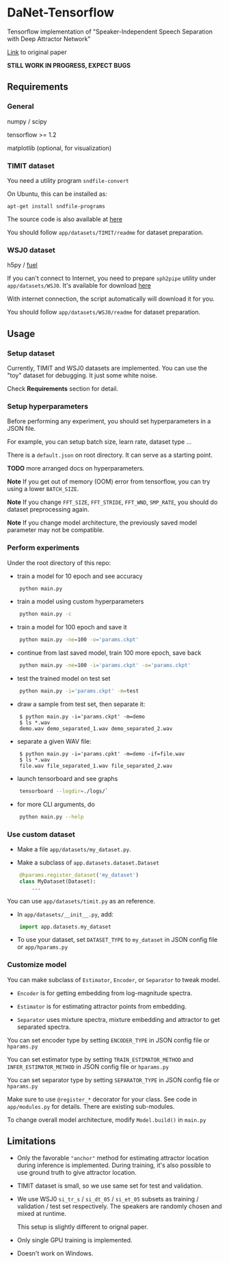 # DaNet-Tensorflow
Tensorflow implementation of "Speaker-Independent Speech Separation with Deep Attractor Network"

[Link](https://arxiv.org/abs/1707.03634) to original paper

**STILL WORK IN PROGRESS, EXPECT BUGS**

## Requirements

### General

numpy / scipy

tensorflow >= 1.2

matplotlib (optional, for visualization)

### TIMIT dataset

You need a utility program `sndfile-convert`

On Ubuntu, this can be installed as:

`apt-get install sndfile-programs`

The source code is also available at [here](https://github.com/erikd/libsndfile)


You should follow `app/datasets/TIMIT/readme` for dataset preparation.

### WSJ0 dataset

h5py / [fuel](https://github.com/mila-udem/fuel)

If you can't connect to Internet, you need to prepare `sph2pipe` utility under `app/datasets/WSJ0`.
It's available for download [here](http://www.openslr.org/resources/3/sph2pipe_v2.5.tar.gz)

With internet connection, the script automatically will download it for you.


You should follow `app/datasets/WSJ0/readme` for dataset preparation.

## Usage

### Setup dataset

Currently, TIMIT and WSJ0 datasets are implemented.
You can use the "toy" dataset for debugging. It just some white noise.


Check **Requirements** section for detail.

### Setup hyperparameters

Before performing any experiment, you should set hyperparameters in a JSON file.

For example, you can setup batch size, learn rate, dataset type ...

There is a `default.json` on root directory. It can serve as a starting point.

**TODO** more arranged docs on hyperparameters.

**Note** If you get out of memory (OOM) error from tensorflow, you can try using a lower `BATCH_SIZE`.

**Note** If you change `FFT_SIZE`, `FFT_STRIDE`, `FFT_WND`, `SMP_RATE`,
you should do dataset preprocessing again.

**Note** If you change model architecture, the previously saved model parameter may not be compatible.

### Perform experiments

Under the root directory of this repo:

- train a model for 10 epoch and see accuracy

```bash
    python main.py
```

- train a model using custom hyperparameters

```bash
    python main.py -c 
```


- train a model for 100 epoch and save it

```bash
    python main.py -ne=100 -o='params.ckpt'
```


- continue from last saved model, train 100 more epoch, save back

```bash
    python main.py -ne=100 -i='params.ckpt' -o='params.ckpt'
```


- test the trained model on test set

```bash
    python main.py -i='params.ckpt' -m=test
```


- draw a sample from test set, then separate it:

```
    $ python main.py -i='params.ckpt' -m=demo
    $ ls *.wav
    demo.wav demo_separated_1.wav demo_separated_2.wav
```


- separate a given WAV file:

```
    $ python main.py -i='params.cpkt' -m=demo -if=file.wav
    $ ls *.wav
    file.wav file_separated_1.wav file_separated_2.wav
```


- launch tensorboard and see graphs

```bash
    tensorboard --logdir=./logs/`
```


- for more CLI arguments, do

```bash
    python main.py --help
```


### Use custom dataset

 - Make a file `app/datasets/my_dataset.py`.

 - Make a subclass of `app.datasets.dataset.Dataset`

```python
    @hparams.register_dataset('my_dataset')
    class MyDataset(Dataset):
        ...
```

You can use `app/datasets/timit.py` as an reference.

 - In `app/datasets/__init__.py`, add:

```python
    import app.datasets.my_dataset
```

 - To use your dataset, set `DATASET_TYPE` to `my_dataset` in JSON config file or `app/hparams.py`


### Customize model

You can make subclass of `Estimator`, `Encoder`, or `Separator` to tweak model.

- `Encoder` is for getting embedding from log-magnitude spectra.

- `Estimator` is for estimating attractor points from embedding.

- `Separator` uses mixture spectra, mixture embedding and attractor to get separated spectra.


You can set encoder type by setting `ENCODER_TYPE` in JSON config file or `hparams.py`

You can set estimator type by setting
`TRAIN_ESTIMATOR_METHOD` and `INFER_ESTIMATOR_METHOD` in JSON config file or `hparams.py`

You can set separator type by setting `SEPARATOR_TYPE` in JSON config file or `hparams.py`


Make sure to use `@register_*` decorator for your class.
See code in `app/modules.py` for details. There are existing sub-modules.

To change overall model architecture, modify `Model.build()` in `main.py`


## Limitations

- Only the favorable `"anchor"` method for estimating attractor location during inference is implemented.
  During training, it's also possible to use ground truth to give attractor location.

- TIMIT dataset is small, so we use same set for test and validation.

- We use WSJ0 `si_tr_s` / `si_dt_05` / `si_et_05` subsets as training / validation / test set respectively.
  The speakers are randomly chosen and mixed at runtime.

  This setup is slightly different to orignal paper.

- Only single GPU training is implemented.

- Doesn't work on Windows.
